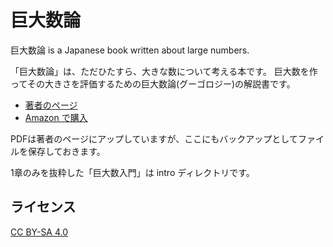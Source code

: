 # 巨大数論

巨大数論 is a Japanese book written about large numbers.

「巨大数論」は、ただひたすら、大きな数について考える本です。
巨大数を作ってその大きさを評価するための巨大数論(グーゴロジー)の解説書です。

- [著者のページ](http://gyafun.jp/ln/)
- [Amazon で購入](https://www.amazon.co.jp/dp/4802093195)

PDFは著者のページにアップしていますが、ここにもバックアップとしてファイルを保存しておきます。

1章のみを抜粋した「巨大数入門」は intro ディレクトリです。

## ライセンス

[CC BY-SA 4.0](https://creativecommons.org/licenses/by-sa/4.0/deed.ja)
